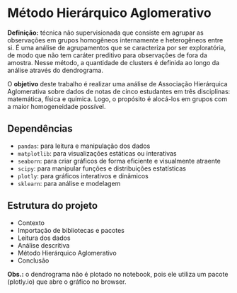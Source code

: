 # Método Hierárquico Aglomerativo

**Definição:** técnica não supervisionada que consiste em agrupar as observações em grupos homogêneos internamente e heterogêneos entre si. É uma análise de agrupamentos que se caracteriza por ser exploratória, de modo que não tem caráter preditivo para observações de fora da amostra. Nesse método, a quantidade de clusters é definida ao longo da análise através do dendrograma.

O **objetivo** deste trabalho é realizar uma análise de Associação Hierárquica Aglomerativa sobre dados de notas de cinco estudantes em três disciplinas: matemática, física e química. Logo, o propósito é alocá-los em grupos com a maior homogeneidade possível.

## Dependências

* ```pandas```: para leitura e manipulação dos dados
* ```matplotlib```: para visualizações estáticas ou interativas
* ```seaborn```: para criar gráficos de forma eficiente e visualmente atraente
* ```scipy```: para manipular funções e distribuições estatísticas
* ```plotly```: para gráficos interativos e dinâmicos
* ```sklearn```: para análise e modelagem

## Estrutura do projeto

- Contexto
- Importação de bibliotecas e pacotes
- Leitura dos dados
- Análise descritiva
- Método Hierárquico Aglomerativo
- Conclusão

**Obs.:** o dendrograma não é plotado no notebook, pois ele utiliza um pacote (plotly.io) que abre o gráfico no browser.
